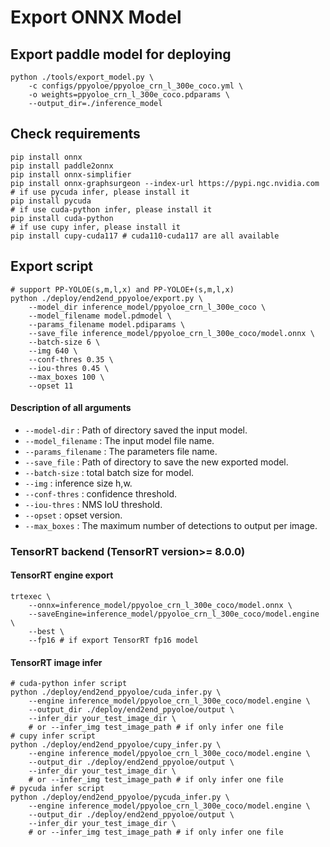 # Export ONNX Model


## Export paddle model for deploying

```shell
python ./tools/export_model.py \
    -c configs/ppyoloe/ppyoloe_crn_l_300e_coco.yml \
    -o weights=ppyoloe_crn_l_300e_coco.pdparams \
    --output_dir=./inference_model
```

## Check requirements

```shell
pip install onnx
pip install paddle2onnx
pip install onnx-simplifier
pip install onnx-graphsurgeon --index-url https://pypi.ngc.nvidia.com
# if use pycuda infer, please install it
pip install pycuda
# if use cuda-python infer, please install it
pip install cuda-python
# if use cupy infer, please install it
pip install cupy-cuda117 # cuda110-cuda117 are all available
```

## Export script

```shell
# support PP-YOLOE(s,m,l,x) and PP-YOLOE+(s,m,l,x)
python ./deploy/end2end_ppyoloe/export.py \
    --model_dir inference_model/ppyoloe_crn_l_300e_coco \
    --model_filename model.pdmodel \
    --params_filename model.pdiparams \
    --save_file inference_model/ppyoloe_crn_l_300e_coco/model.onnx \
    --batch-size 6 \
    --img 640 \
    --conf-thres 0.35 \
    --iou-thres 0.45 \
    --max_boxes 100 \
    --opset 11
```

#### Description of all arguments

- `--model-dir` : Path of directory saved the input model.
- `--model_filename` : The input model file name.
- `--params_filename` : The parameters file name.
- `--save_file` : Path of directory to save the new exported model.
- `--batch-size` : total batch size for model.
- `--img` : inference size h,w.
- `--conf-thres` : confidence threshold.
- `--iou-thres` : NMS IoU threshold.
- `--opset` : opset version.
- `--max_boxes` : The maximum number of detections to output per image.

### TensorRT backend (TensorRT version>= 8.0.0)

#### TensorRT engine export

``` shell
trtexec \
    --onnx=inference_model/ppyoloe_crn_l_300e_coco/model.onnx \
    --saveEngine=inference_model/ppyoloe_crn_l_300e_coco/model.engine \
    --best \
    --fp16 # if export TensorRT fp16 model
```

#### TensorRT image infer

``` shell
# cuda-python infer script
python ./deploy/end2end_ppyoloe/cuda_infer.py \
    --engine inference_model/ppyoloe_crn_l_300e_coco/model.engine \
    --output_dir ./deploy/end2end_ppyoloe/output \
    --infer_dir your_test_image_dir \
    # or --infer_img test_image_path # if only infer one file
# cupy infer script
python ./deploy/end2end_ppyoloe/cupy_infer.py \
    --engine inference_model/ppyoloe_crn_l_300e_coco/model.engine \
    --output_dir ./deploy/end2end_ppyoloe/output \
    --infer_dir your_test_image_dir \
    # or --infer_img test_image_path # if only infer one file
# pycuda infer script
python ./deploy/end2end_ppyoloe/pycuda_infer.py \
    --engine inference_model/ppyoloe_crn_l_300e_coco/model.engine \
    --output_dir ./deploy/end2end_ppyoloe/output \
    --infer_dir your_test_image_dir \
    # or --infer_img test_image_path # if only infer one file
```